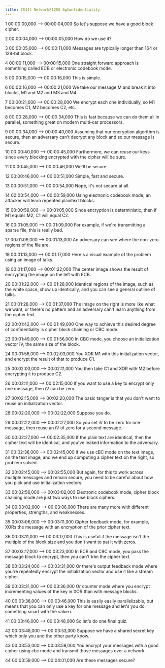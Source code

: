 ```yaml
---
title: CS144 NetworkP1258 6gConfidentiality
---
```


1
00:00:00,000 --> 00:00:04,000
So let's suppose we have a good block cipher.

2
00:00:04,000 --> 00:00:05,000
How do we use it?

3
00:00:05,000 --> 00:00:11,000
Messages are typically longer than 164 or 128-bit block.

4
00:00:11,000 --> 00:00:15,000
One straight forward approach is something called ECB or electronic codebook mode.

5
00:00:15,000 --> 00:00:16,000
This is simple.

6
00:00:16,000 --> 00:00:21,000
We take our message M and break it into blocks, M1 and M2 and M3 and M4.

7
00:00:21,000 --> 00:00:28,000
We encrypt each one individually, so M1 becomes C1, M2 becomes C2, etc.

8
00:00:28,000 --> 00:00:34,000
This is fast because we can do them all in parallel, something great on modern multi-car processors.

9
00:00:34,000 --> 00:00:40,000
Assuming that our encryption algorithm is secure, then an adversary can't decrypt any block and so our message is secure.

10
00:00:40,000 --> 00:00:45,000
Furthermore, we can reuse our keys since every blocking encrypted with the cipher will be sure.

11
00:00:45,000 --> 00:00:46,000
We'll be secure.

12
00:00:46,000 --> 00:00:51,000
Simple, fast and secure.

13
00:00:51,000 --> 00:00:54,000
Nope, it's not secure at all.

14
00:00:54,000 --> 00:00:59,000
Using electronic codebook mode, an attacker will learn repeated plaintext blocks.

15
00:00:59,000 --> 00:01:05,000
Since encryption is deterministic, then if M1 equals M2, C1 will equal C2.

16
00:01:05,000 --> 00:01:09,000
For example, if we're transmitting a sparse file, this is really bad.

17
00:01:09,000 --> 00:01:13,000
An adversary can see where the non-zero regions of the file are.

18
00:01:13,000 --> 00:01:17,000
Here's a visual example of the problem using an image of talks.

19
00:01:17,000 --> 00:01:22,000
The center image shows the result of encrypting the image on the left with ECB.

20
00:01:22,000 --> 00:01:28,000
Identical regions of the image, such as the white space, show up identically, and you can see a general outline of talks.

21
00:01:28,000 --> 00:01:37,000
The image on the right is more like what we want, or there's no pattern and an adversary can't learn anything from the cipher text.

22
00:01:42,000 --> 00:01:49,000
One way to achieve this desired degree of confidentiality is cipher block chaining or CBC mode.

23
00:01:49,000 --> 00:01:56,000
In CBC mode, you choose an initialization vector iV, the same size of the block.

24
00:01:56,000 --> 00:02:03,000
You XOR M1 with this initialization vector, and encrypt the result of that to produce C1.

25
00:02:03,000 --> 00:02:11,000
You then take C1 and XOR with M2 before encrypting it to produce C2.

26
00:02:11,000 --> 00:02:15,000
If you want to use a key to encrypt only one message, then iV can be zero.

27
00:02:15,000 --> 00:02:20,000
The basic tanger is that you don't want to reuse an initialization vector.

28
00:02:20,000 --> 00:02:22,000
Suppose you do.

29
00:02:22,000 --> 00:02:27,000
So you set iV to be zero for one message, then reuse an iV of zero for a second message.

30
00:02:27,000 --> 00:02:35,000
If the plain text are identical, then the cipher text will be identical, and you've leaked information to the adversary.

31
00:02:36,000 --> 00:02:45,000
If we use cBC mode on the text image, on the text image, and we end up computing a cipher text on the right, so problem solved.

32
00:02:45,000 --> 00:02:55,000
But again, for this to work across multiple messages and remain secure, you need to be careful about how you pick and use initialization vectors.

33
00:02:56,000 --> 00:03:02,000
Electronic codebook mode, cipher block chaining mode are just two ways to use block ciphers.

34
00:03:02,000 --> 00:03:06,000
There are many more with different properties, strengths, and weaknesses.

35
00:03:06,000 --> 00:03:11,000
Cipher feedback mode, for example, XORs the message with an encryption of the prior cipher text.

36
00:03:11,000 --> 00:03:17,000
This is useful if the message isn't the multiple of the block size and you don't want to pat it with zeros.

37
00:03:17,000 --> 00:03:23,000
In ECB and CBC mode, you pass the message block to encrypt, then you can't trim the cipher text.

38
00:03:24,000 --> 00:03:31,000
Or there's output feedback mode where you're repeatedly encrypt the initialization vector and use it like a stream cipher.

39
00:03:31,000 --> 00:03:36,000
Or counter mode where you encrypt incrementing values of the key in XOR than with message blocks.

40
00:03:36,000 --> 00:03:46,000
This is easily easily parallelizable, but means that you can only use a key for one message and let's you do something smart with the value i.

41
00:03:46,000 --> 00:03:48,000
So let's do one final quiz.

42
00:03:48,000 --> 00:03:53,000
Suppose we have a shared secret key which only you and the other party know.

43
00:03:53,000 --> 00:03:59,000
You encrypt your messages with a good cipher using cbc mode and transmit those messages over a network.

44
00:03:59,000 --> 00:04:01,000
Are these messages secure?

